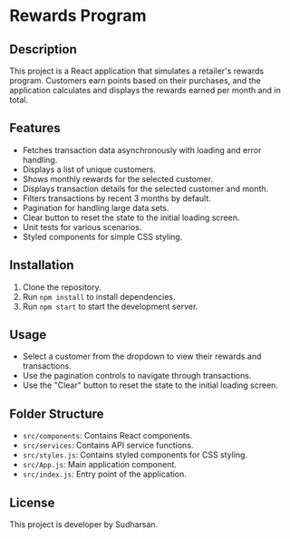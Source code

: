 # Rewards Program

## Description
This project is a React application that simulates a retailer's rewards program. Customers earn points based on their purchases, and the application calculates and displays the rewards earned per month and in total.

## Features
- Fetches transaction data asynchronously with loading and error handling.
- Displays a list of unique customers.
- Shows monthly rewards for the selected customer.
- Displays transaction details for the selected customer and month.
- Filters transactions by recent 3 months by default.
- Pagination for handling large data sets.
- Clear button to reset the state to the initial loading screen.
- Unit tests for various scenarios.
- Styled components for simple CSS styling.

## Installation
1. Clone the repository.
2. Run `npm install` to install dependencies.
3. Run `npm start` to start the development server.

## Usage
- Select a customer from the dropdown to view their rewards and transactions.
- Use the pagination controls to navigate through transactions.
- Use the "Clear" button to reset the state to the initial loading screen.

## Folder Structure
- `src/components`: Contains React components.
- `src/services`: Contains API service functions.
- `src/styles.js`: Contains styled components for CSS styling.
- `src/App.js`: Main application component.
- `src/index.js`: Entry point of the application.

## License
This project is developer by Sudharsan.
